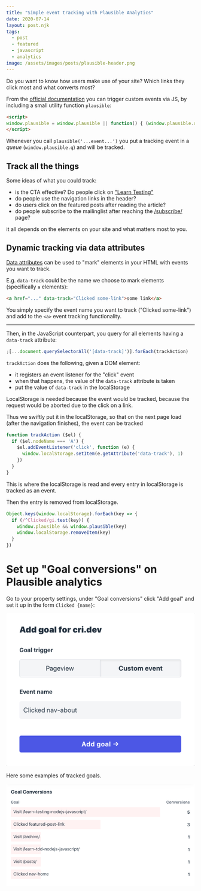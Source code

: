 ```yaml
---
title: "Simple event tracking with Plausible Analytics"
date: 2020-07-14
layout: post.njk
tags:
  - post
  - featured
  - javascript
  - analytics
image: /assets/images/posts/plausible-header.png
---
```


Do you want to know how users make use of your site? Which links they click most and what converts most?

From the [official documentation](https://docs.plausible.io/custom-event-goals) you can trigger custom events via JS, by including a small utility function `plausible`:

```html
<script>
window.plausible = window.plausible || function() { (window.plausible.q = window.plausible.q || []).push(arguments) }
</script>
```

Whenever you call `plausible('...event...')` you put a tracking event in a *queue* (`window.plausible.q`) and will be tracked.

## Track all the things

Some ideas of what you could track:

- is the CTA effective? Do people click on ["Learn Testing"](/learn-testing-nodejs-javascript/)
- do people use the navigation links in the header?
- do users click on the featured posts after reading the article?
- do people subscribe to the mailinglist after reaching the [/subscribe/](/subscribe/) page?

it all depends on the elements on your site and what matters most to you.

## Dynamic tracking via data attributes

[Data attributes](https://developer.mozilla.org/en-US/docs/Learn/HTML/Howto/Use_data_attributes) can be used to "mark" elements in your HTML with events you want to track.

E.g. `data-track` could be the name we choose to mark elements (specifically `a` elements):

```html
<a href="..." data-track="Clicked some-link">some link</a>
```

You simply specify the event name you want to track ("Clicked some-link") and add to the `<a>` event tracking functionality.

---

Then, in the JavaScript counterpart, you query for all elements having a `data-track` attribute:

```js
;[...document.querySelectorAll('[data-track]')].forEach(trackAction)
```

`trackAction` does the following, given a DOM element:

- it registers an event listener for the "click" event
- when that happens, the value of the `data-track` attribute is taken
- put the value of `data-track` in the localStorage

LocalStorage is needed because the event would be tracked, because the request would be aborted due to the click on a link.

Thus we swiftly put it in the localStorage, so that on the next page load (after the navigation finishes), the event can be tracked

```js
function trackAction ($el) {
  if ($el.nodeName === 'A') {
    $el.addEventListener('click', function (e) {
      window.localStorage.setItem(e.getAttribute('data-track'), 1)
    })
  }
}
```

This is where the localStorage is read and every entry in localStorage is tracked as an event.

Then the entry is removed from localStorage.

```js
Object.keys(window.localStorage).forEach(key => {
  if (/^Clicked/gi.test(key)) {
    window.plausible && window.plausible(key)
    window.localStorage.removeItem(key)
  }
})
```

# Set up "Goal conversions" on Plausible analytics

Go to your property settings, under "Goal conversions" click "Add goal" and set it up in the form `Clicked {name}`:

![/assets/posts/images/plausible-add-goal.png](/assets/images/posts/plausible-add-goal.png)

Here some examples of tracked goals.

![/assets/posts/images/plausible-goal-conversions.png](/assets/images/posts/plausible-goal-conversions.png)
